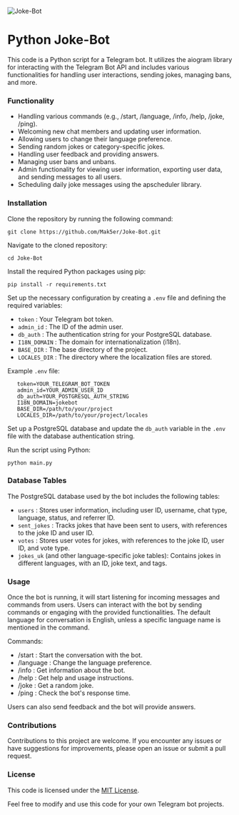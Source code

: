 ![Joke-Bot](https://socialify.git.ci/Mak5er/Joke-Bot/image?description=1&font=Inter&language=1&name=1&pattern=Plus&theme=Auto)
# Python Joke-Bot

This code is a Python script for a Telegram bot. It utilizes the aiogram library for interacting with the Telegram Bot
API and includes various functionalities for handling user interactions, sending jokes, managing bans, and more.

### Functionality

- Handling various commands (e.g., /start, /language, /info, /help, /joke, /ping).
- Welcoming new chat members and updating user information.
- Allowing users to change their language preference.
- Sending random jokes or category-specific jokes.
- Handling user feedback and providing answers.
- Managing user bans and unbans.
- Admin functionality for viewing user information, exporting user data, and sending messages to all users.
- Scheduling daily joke messages using the apscheduler library.

### Installation

Clone the repository by running the following command:

    git clone https://github.com/Mak5er/Joke-Bot.git

Navigate to the cloned repository:

    cd Joke-Bot

Install the required Python packages using pip:

    pip install -r requirements.txt

Set up the necessary configuration by creating a  `.env`  file and defining the required variables:

- `token` : Your Telegram bot token.
- `admin_id` : The ID of the admin user.
- `db_auth` : The authentication string for your PostgreSQL database.
- `I18N_DOMAIN` : The domain for internationalization (i18n).
- `BASE_DIR` : The base directory of the project.
- `LOCALES_DIR` : The directory where the localization files are stored.

Example  `.env`  file:

       token=YOUR_TELEGRAM_BOT_TOKEN
       admin_id=YOUR_ADMIN_USER_ID
       db_auth=YOUR_POSTGRESQL_AUTH_STRING
       I18N_DOMAIN=jokebot
       BASE_DIR=/path/to/your/project
       LOCALES_DIR=/path/to/your/project/locales

Set up a PostgreSQL database and update the  `db_auth`  variable in the  `.env`  file with the database authentication
string.

Run the script using Python:

    python main.py

### Database Tables

The PostgreSQL database used by the bot includes the following tables:

- `users` : Stores user information, including user ID, username, chat type, language, status, and referrer ID.
- `sent_jokes` : Tracks jokes that have been sent to users, with references to the joke ID and user ID.
- `votes` : Stores user votes for jokes, with references to the joke ID, user ID, and vote type.
- `jokes_uk`  (and other language-specific joke tables): Contains jokes in different languages, with an ID, joke text,
  and tags.

### Usage

Once the bot is running, it will start listening for incoming messages and commands from users. Users can interact with
the bot by sending commands or engaging with the provided functionalities. The default language for conversation is
English, unless a specific language name is mentioned in the command.

Commands:

- /start : Start the conversation with the bot.
- /language : Change the language preference.
- /info : Get information about the bot.
- /help : Get help and usage instructions.
- /joke : Get a random joke.
- /ping : Check the bot's response time.

Users can also send feedback and the bot will provide answers.

### Contributions

Contributions to this project are welcome. If you encounter any issues or have suggestions for improvements, please open
an issue or submit a pull request.

### License

This code is licensed under the [MIT License](https://opensource.org/licenses/MIT).

Feel free to modify and use this code for your own Telegram bot projects.
